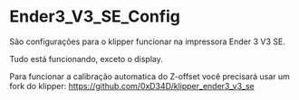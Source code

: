 # Ender3_V3_SE_Config

São configurações para o klipper funcionar na impressora Ender 3 V3 SE.

Tudo está funcionando, exceto o display.

Para funcionar a calibração automatica do Z-offset você precisará usar um fork do klipper: https://github.com/0xD34D/klipper_ender3_v3_se
